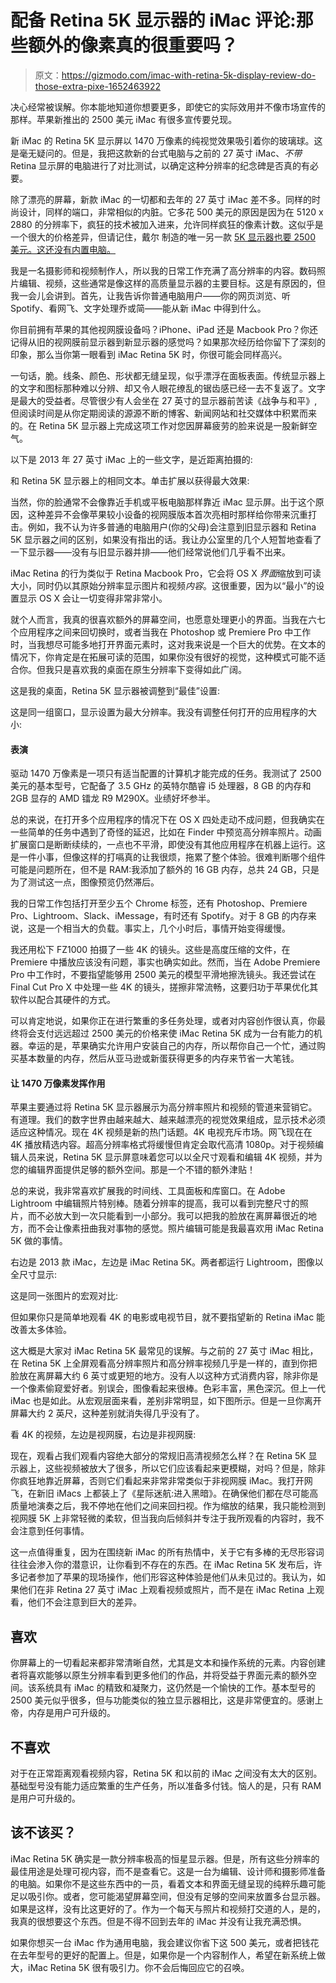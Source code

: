 # 配备 Retina 5K 显示器的 iMac 评论:那些额外的像素真的很重要吗？

> 原文：<https://gizmodo.com/imac-with-retina-5k-display-review-do-those-extra-pixe-1652463922>

决心经常被误解。你本能地知道你想要更多，即使它的实际效用并不像市场宣传的那样。苹果新推出的 2500 美元 iMac 有很多宣传要兑现。



新 iMac 的 Retina 5K 显示屏以 1470 万像素的纯视觉效果吸引着你的玻璃球。这是毫无疑问的。但是，我把这款新的台式电脑与之前的 27 英寸 iMac、*不带*Retina 显示屏的电脑进行了对比测试，以确定这种分辨率的纪念碑是否真的有必要。

除了漂亮的屏幕，新款 iMac 的一切都和去年的 27 英寸 iMac 差不多。同样的时尚设计，同样的端口，非常相似的内脏。它多花 500 美元的原因是因为在 5120 x 2880 的分辨率下，疯狂的技术被加入进来，允许同样疯狂的像素计数。这似乎是一个很大的价格差异，但请记住，戴尔 制造的唯一另一款 [5K 显示器也要 2500 美元。这还没有内置电脑。](http://gizmodo.com/dells-27-inch-5k-monitor-is-like-filet-mignon-for-your-1630946185)

我是一名摄影师和视频制作人，所以我的日常工作充满了高分辨率的内容。数码照片编辑、视频，这些通常是像这样的高质量显示器的主要目标。这是有原因的，但我一会儿会讲到。首先，让我告诉你普通电脑用户——你的网页浏览、听 Spotify、看网飞、文字处理乔或简——能从新 iMac 中得到什么。

你目前拥有苹果的其他视网膜设备吗？iPhone、iPad 还是 Macbook Pro？你还记得从旧的视网膜前显示器到新显示器的感觉吗？如果那次经历给你留下了深刻的印象，那么当你第一眼看到 iMac Retina 5K 时，你很可能会同样高兴。

一句话，脆。线条、颜色、形状都无缝呈现，似乎漂浮在面板表面。传统显示器上的文字和图标那种难以分辨、却又令人眼花缭乱的锯齿感已经一去不复返了。文字是最大的受益者。尽管很少有人会坐在 27 英寸的显示器前苦读《战争与和平》,但阅读时间是从你定期阅读的源源不断的博客、新闻网站和社交媒体中积累而来的。在 Retina 5K 显示器上完成这项工作对您因屏幕疲劳的脸来说是一股新鲜空气。

以下是 2013 年 27 英寸 iMac 上的一些文字，是近距离拍摄的:

和 Retina 5K 显示器上的相同文本。单击扩展以获得最大效果:

当然，你的脸通常不会像靠近手机或平板电脑那样靠近 iMac 显示屏。出于这个原因，这种差异不会像苹果较小设备的视网膜版本首次亮相时那样给你带来沉重打击。例如，我不认为许多普通的电脑用户(你的父母)会注意到旧显示器和 Retina 5K 显示器之间的区别，如果没有指出的话。我让办公室里的几个人短暂地查看了一下显示器——没有与旧显示器并排——他们经常说他们几乎看不出来。

iMac Retina 的行为类似于 Retina Macbook Pro，它会将 OS X *界面*缩放到可读大小，同时仍以其原始分辨率显示图片和视频*内容*。这很重要，因为以“最小”的设置显示 OS X 会让一切变得非常非常小。

就个人而言，我真的很喜欢额外的屏幕空间，也愿意处理更小的界面。当我在六七个应用程序之间来回切换时，或者当我在 Photoshop 或 Premiere Pro 中工作时，当我想尽可能多地打开界面元素时，这对我来说是一个巨大的优势。在文本的情况下，你肯定是在拓展可读的范围，如果你没有很好的视觉，这种模式可能不适合你。但我只是喜欢我的桌面在原生分辨率下变得如此广阔。

这是我的桌面，Retina 5K 显示器被调整到“最佳”设置:

这是同一组窗口，显示设置为最大分辨率。我没有调整任何打开的应用程序的大小:

#### 表演

驱动 1470 万像素是一项只有适当配置的计算机才能完成的任务。我测试了 2500 美元的基本型号，它配备了 3.5 GHz 的英特尔酷睿 i5 处理器，8 GB 的内存和 2GB 显存的 AMD 镭龙 R9 M290X。业绩好坏参半。

总的来说，在打开多个应用程序的情况下在 OS X 四处走动不成问题，但我确实在一些简单的任务中遇到了奇怪的延迟，比如在 Finder 中预览高分辨率照片。动画扩展窗口是断断续续的，一点也不平滑，即使没有其他应用程序在机器上运行。这是一件小事，但像这样的打嗝真的让我很烦，拖累了整个体验。很难判断哪个组件可能是问题所在，但不是 RAM:我添加了额外的 16 GB 内存，总共 24 GB，只是为了测试这一点，图像预览仍然滞后。

我的日常工作包括打开至少五个 Chrome 标签，还有 Photoshop、Premiere Pro、Lightroom、Slack、iMessage，有时还有 Spotify。对于 8 GB 的内存来说，这是一个相当大的负载。事实上，几个小时后，事情开始变得缓慢。

我还用松下 FZ1000 拍摄了一些 4K 的镜头。这些是高度压缩的文件，在 Premiere 中播放应该没有问题，事实也确实如此。然而，当在 Adobe Premiere Pro 中工作时，不要指望能够用 2500 美元的模型平滑地擦洗镜头。我还尝试在 Final Cut Pro X 中处理一些 4K 的镜头，搓擦非常流畅，这要归功于苹果优化其软件以配合其硬件的方式。

可以肯定地说，如果你正在进行繁重的多任务处理，或者对内容创作很认真，你最终将会支付远远超过 2500 美元的价格来使 iMac Retina 5K 成为一台有能力的机器。幸运的是，苹果确实允许用户安装自己的内存，所以帮你自己一个忙，通过购买基本数量的内存，然后从亚马逊或新蛋获得更多的内存来节省一大笔钱。

#### 让 1470 万像素发挥作用

苹果主要通过将 Retina 5K 显示器展示为高分辨率照片和视频的管道来营销它。有道理。我们的数字世界由越来越大、越来越漂亮的视觉效果组成，显示技术必须适应这种情况。现在 4K 视频是新的热门话题。4K 电视充斥市场。网飞现在在 4K 播放精选内容。超高分辨率格式将缓慢但肯定会取代高清 1080p。对于视频编辑人员来说，Retina 5K 显示屏意味着您可以以全尺寸观看和编辑 4K 视频，并为您的编辑界面提供足够的额外空间。那是一个不错的额外津贴！

总的来说，我非常喜欢扩展我的时间线、工具面板和库窗口。在 Adobe Lightroom 中编辑照片特别棒。随着分辨率的提高，我可以看到完整尺寸的照片，而不必放大到一次只能看到一小部分。我可以把我的脸放在离屏幕很近的地方，而不会让像素扭曲我对事物的感觉。照片编辑可能是我最喜欢用 iMac Retina 5K 做的事情。

右边是 2013 款 iMac，左边是 iMac Retina 5K。两者都运行 Lightroom，图像以全尺寸显示:

这是同一张图片的宏观对比:

但如果你只是简单地观看 4K 的电影或电视节目，就不要指望新的 Retina iMac 能改善太多体验。

这大概是大家对 iMac Retina 5K 最常见的误解。与之前的 27 英寸 iMac 相比，在 Retina 5K 上全屏观看高分辨率照片和高分辨率视频几乎是一样的，直到你把脸放在离屏幕大约 6 英寸或更短的地方。没有人以这种方式消费内容，除非你是一个像素偷窥爱好者。别误会，图像看起来很棒。色彩丰富，黑色深沉。但上一代 iMac 也是如此。从宏观层面来看，差别非常明显，如下图所示。但是一旦你离开屏幕大约 2 英尺，这种差别就消失得几乎没有了。

看 4K 的视频，左边是视网膜，右边是非视网膜:

现在，观看占我们观看内容绝大部分的常规旧高清视频怎么样？在 Retina 5K 显示器上，这些视频被放大了很多，所以它们应该看起来更模糊，对吗？但是，除非你疯狂地靠近屏幕，否则它们看起来非常非常类似于非视网膜 iMac。我打开网飞，在新旧 iMacs 上都装上了《星际迷航:进入黑暗》。在确保他们都在尽可能高质量地演奏之后，我不停地在他们之间来回扫视。作为缩放的结果，我只能检测到视网膜 5K 上非常轻微的柔软，但当我向后倾斜并专注于我所观看的内容时，我不会注意到任何事情。

这一点值得重复，因为在围绕新 iMac 的所有热情中，关于它有多棒的无尽形容词往往会渗入你的潜意识，让你看到不存在的东西。在 iMac Retina 5K 发布后，许多记者参加了苹果的现场操作，他们形容这种体验是他们从未见过的。我认为，如果他们在非 Retina 27 英寸 iMac 上观看视频或照片，而不是在 iMac Retina 上观看，他们不会注意到巨大的差异。

## 喜欢

你屏幕上的一切看起来都非常清晰自然，尤其是文本和操作系统的元素。内容创建者将喜欢能够以原生分辨率看到更多他们的作品，并将受益于界面元素的额外空间。该系统具有 iMac 的精致和凝聚力，这仍然是一个愉快的工作。基本型号的 2500 美元似乎很多，但与功能类似的独立显示器相比，这是非常便宜的。感谢上帝，内存是用户可升级的。

## 不喜欢

对于在正常距离观看视频内容，Retina 5K 和以前的 iMac 之间没有太大的区别。基础型号没有能力适应繁重的生产任务，所以准备多付钱。恼人的是，只有 RAM 是用户可升级的。

## 该不该买？

iMac Retina 5K 确实是一款分辨率极高的恒星显示器。但是，所有这些分辨率的最佳用途是处理可视内容，而不是查看它。这是一台为编辑、设计师和摄影师准备的电脑。如果你不是这些东西中的一员，看着文本和界面无缝呈现的纯粹乐趣可能足以吸引你。或者，您可能渴望屏幕空间，但没有足够的空间来放置多台显示器。如果是这样，没有比这更好的了。作为一个每天与照片和视频打交道的人，是的，我真的很想要这个东西。但是不得不回到去年的 iMac 并没有让我充满恐惧。

如果你想买一台 iMac 作为通用电脑，我会建议你省下这 500 美元，或者把钱花在去年型号的更好的配置上。但是，如果你是一个内容制作人，希望在新系统上做大，iMac Retina 5K 很有吸引力。你不会后悔回应它的召唤。